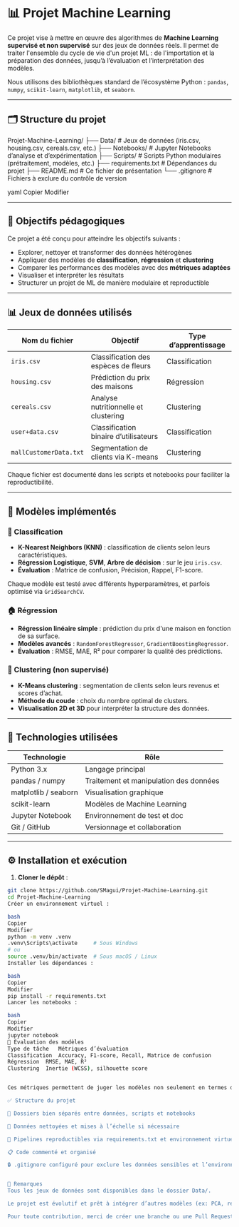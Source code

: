 # 📊 Projet Machine Learning

Ce projet vise à mettre en œuvre des algorithmes de **Machine Learning supervisé et non supervisé** sur des jeux de données réels. Il permet de traiter l'ensemble du cycle de vie d'un projet ML : de l'importation et la préparation des données, jusqu’à l’évaluation et l’interprétation des modèles.

Nous utilisons des bibliothèques standard de l’écosystème Python : `pandas`, `numpy`, `scikit-learn`, `matplotlib`, et `seaborn`.

---

## 🗂️ Structure du projet

Projet-Machine-Learning/
├── Data/ # Jeux de données (iris.csv, housing.csv, cereals.csv, etc.)
├── Notebooks/ # Jupyter Notebooks d’analyse et d’expérimentation
├── Scripts/ # Scripts Python modulaires (prétraitement, modèles, etc.)
├── requirements.txt # Dépendances du projet
├── README.md # Ce fichier de présentation
└── .gitignore # Fichiers à exclure du contrôle de version

yaml
Copier
Modifier

---

## 🎯 Objectifs pédagogiques

Ce projet a été conçu pour atteindre les objectifs suivants :

- Explorer, nettoyer et transformer des données hétérogènes
- Appliquer des modèles de **classification**, **régression** et **clustering**
- Comparer les performances des modèles avec des **métriques adaptées**
- Visualiser et interpréter les résultats
- Structurer un projet de ML de manière modulaire et reproductible

---

## 📊 Jeux de données utilisés

| Nom du fichier         | Objectif                                 | Type d’apprentissage |
|------------------------|------------------------------------------|-----------------------|
| `iris.csv`             | Classification des espèces de fleurs     | Classification        |
| `housing.csv`          | Prédiction du prix des maisons           | Régression            |
| `cereals.csv`          | Analyse nutritionnelle et clustering     | Clustering            |
| `user+data.csv`        | Classification binaire d’utilisateurs    | Classification        |
| `mallCustomerData.txt` | Segmentation de clients via K-means      | Clustering            |

Chaque fichier est documenté dans les scripts et notebooks pour faciliter la reproductibilité.

---

## 🧠 Modèles implémentés

### 🌼 Classification

- **K-Nearest Neighbors (KNN)** : classification de clients selon leurs caractéristiques.
- **Régression Logistique**, **SVM**, **Arbre de décision** : sur le jeu `iris.csv`.
- **Évaluation** : Matrice de confusion, Précision, Rappel, F1-score.

Chaque modèle est testé avec différents hyperparamètres, et parfois optimisé via `GridSearchCV`.

### 🏠 Régression

- **Régression linéaire simple** : prédiction du prix d'une maison en fonction de sa surface.
- **Modèles avancés** : `RandomForestRegressor`, `GradientBoostingRegressor`.
- **Évaluation** : RMSE, MAE, R² pour comparer la qualité des prédictions.

### 🥣 Clustering (non supervisé)

- **K-Means clustering** : segmentation de clients selon leurs revenus et scores d’achat.
- **Méthode du coude** : choix du nombre optimal de clusters.
- **Visualisation 2D et 3D** pour interpréter la structure des données.

---

## 🔧 Technologies utilisées

| Technologie       | Rôle                             |
|-------------------|----------------------------------|
| Python 3.x        | Langage principal                |
| pandas / numpy    | Traitement et manipulation des données |
| matplotlib / seaborn | Visualisation graphique      |
| scikit-learn      | Modèles de Machine Learning      |
| Jupyter Notebook  | Environnement de test et doc     |
| Git / GitHub      | Versionnage et collaboration     |

---

## ⚙️ Installation et exécution

1. **Cloner le dépôt** :
```bash
git clone https://github.com/SMagui/Projet-Machine-Learning.git
cd Projet-Machine-Learning
Créer un environnement virtuel :

bash
Copier
Modifier
python -m venv .venv
.venv\Scripts\activate     # Sous Windows
# ou
source .venv/bin/activate  # Sous macOS / Linux
Installer les dépendances :

bash
Copier
Modifier
pip install -r requirements.txt
Lancer les notebooks :

bash
Copier
Modifier
jupyter notebook
🧪 Évaluation des modèles
Type de tâche	Métriques d’évaluation
Classification	Accuracy, F1-score, Recall, Matrice de confusion
Régression	RMSE, MAE, R²
Clustering	Inertie (WCSS), silhouette score


Ces métriques permettent de juger les modèles non seulement en termes de performance brute mais aussi d'adéquation à la tâche.

✅ Structure du projet

📁 Dossiers bien séparés entre données, scripts et notebooks

🧼 Données nettoyées et mises à l’échelle si nécessaire

🔁 Pipelines reproductibles via requirements.txt et environnement virtuel .venv

📋 Code commenté et organisé

🔒 .gitignore configuré pour exclure les données sensibles et l’environnement virtuel


📝 Remarques
Tous les jeux de données sont disponibles dans le dossier Data/.

Le projet est évolutif et prêt à intégrer d’autres modèles (ex: PCA, réseaux de neurones).

Pour toute contribution, merci de créer une branche ou une Pull Request.

